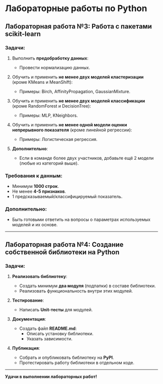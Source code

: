 # Лабораторные работы по Python

## Лабораторная работа №3: Работа с пакетами scikit-learn

### Задачи:
1. Выполнить **предобработку данных**:
   - Провести нормализацию данных.

2. Обучить и применить **не менее двух моделей кластеризации** (кроме KMeans и MeanShift):
   - Примеры: Birch, AffinityPropagation, GaussianMixture.

3. Обучить и применить **не менее двух моделей классификации** (кроме RandomForest и DecisionTree):
   - Примеры: MLP, KNeighbors.

4. Обучить и применить **не менее одной модели оценки непрерывного показателя** (кроме линейной регрессии):
   - Примеры: Логистическая регрессия.

5. **Дополнительно**:
   - Если в команде более двух участников, добавьте ещё 2 модели (любые из категорий выше).

### Требования к данным:
- Минимум **1000 строк**.
- Не менее **4-5 признаков**.
- 1 предсказываемый/классифицируемый показатель.

### Дополнительно:
- Быть готовыми ответить на вопросы о параметрах используемых моделей и их основе.

---

## Лабораторная работа №4: Создание собственной библиотеки на Python

### Задачи:
1. **Реализовать библиотеку**:
   - Создать минимум **два модуля** (подпапки) в составе библиотеки.
   - Реализовать функциональность внутри этих модулей.

2. **Тестирование**:
   - Написать **Unit-тесты** для модулей.

3. **Документация**:
   - Создать файл **README.md**:
     - Описать установку библиотеки.
     - Указать зависимости.

4. **Публикация**:
   - Собрать и опубликовать библиотеку на **PyPI**.
   - Протестировать работу библиотеки в отдельном коде.

---

**Удачи в выполнении лабораторных работ!**
